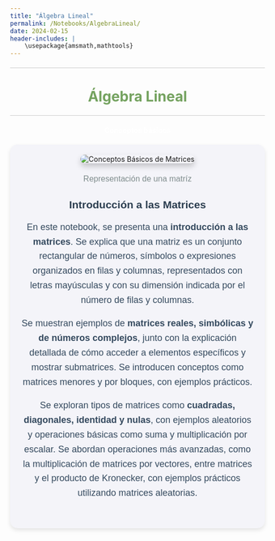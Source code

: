 ```yaml
---
title: "Álgebra Lineal"
permalink: /Notebooks/AlgebraLineal/
date: 2024-02-15
header-includes: |
    \usepackage{amsmath,mathtools}
---
```


<script
  src="https://cdn.mathjax.org/mathjax/latest/MathJax.js?config=TeX-AMS-MML_HTMLorMML"
  type="text/javascript">
</script>

<html>
<head>
    <style>
        /* Estilos para centrar y cambiar el color del texto */
        h1 {
            text-align: center; /* Centra el texto horizontalmente */
            color: rgba(72, 133, 45, 0.76); /* Cambia el color del texto a verde */
        }
    </style>
</head>
<body>

<style>

    .container {
      max-width: 800px;
      margin: 20px auto;
      overflow: hidden;
    }

    .person {
      display: flex;
      margin-bottom: 20px;
      justify-content: space-between;
      align-items: center;
      flex-wrap: wrap;
    }

    .person img {
      max-width: 200px;
      max-height: 200px;
      border-radius: 50%;
      margin-right: 20px;
      margin-left: 20px;
    }

    .person .info {
      flex: 1;
      text-align: left;
    }

    .person:nth-child(even) {
      flex-direction: row-reverse;
    }

    h2 {
      text-align: center;
      color: #333;
    }

    hr {
            border: none; /* Elimina el borde */
            height: 1px; /* Altura de la línea */
            background-color: #CCCCCC; /* Color de la línea */
            margin: 20px 0; /* Margen superior e inferior */
        }
  </style>

<hr>

<h1>Álgebra Lineal</h1>

<hr>

</body>
</html>

<div class="button-container">
  <a href="https://labmatecc.github.io/Notebooks/AlgebraLineal/Conceptosbasicos/" 
     class="button"
     style="padding: 10px 20px; color: white; border: none; border-radius: 5px; text-decoration: none; font-weight: bold;"
  >
    Conceptos básicos
  </a>
</div>

<div class="container" style="background-color: #f4f4f9; padding: 20px; border-radius: 15px; box-shadow: 0 4px 8px rgba(0, 0, 0, 0.1);">
    <div class="person">
        <div class="info" style="text-align: center; max-width: 900px; margin: 0 auto;">
            <!-- Imagen más grande y centrada con sombras -->
            <img src="https://assets.tivadardanka.com/2022_matrix_multiplication_def_08_695d7e6e9a.png" 
                 alt="Conceptos Básicos de Matrices" 
                 style="max-width: 100%; height: auto; border-radius: 10px; box-shadow: 0 6px 12px rgba(0, 0, 0, 0.2); margin-bottom: 20px;">
            <!-- Pie de página -->
            <footer style="text-align: center; margin-top: 2px; font-family: 'Arial', sans-serif; color: #7f8c8d; font-size: 16px;">
                Representación de una matríz
            </footer>
            <!-- Título destacado para hacer el texto más llamativo -->
            <h2 style="font-family: 'Arial', sans-serif; color: #2C3E50; font-weight: bold; margin-bottom: 15px;">
                Introducción a las Matrices
            </h2>
            <!-- Texto más llamativo con colores, espaciado y negrita -->
            <p style="font-family: 'Arial', sans-serif; color: #34495e; font-size: 18px; line-height: 1.6; margin-bottom: 15px;">
                En este notebook, se presenta una <strong>introducción a las matrices</strong>. Se explica que una matriz es un conjunto rectangular de números, símbolos o expresiones organizados en filas y columnas, representados con letras mayúsculas y con su dimensión indicada por el número de filas y columnas.
            </p>
            <p style="font-family: 'Arial', sans-serif; color: #34495e; font-size: 18px; line-height: 1.6; margin-bottom: 15px;">
                Se muestran ejemplos de <strong>matrices reales, simbólicas y de números complejos</strong>, junto con la explicación detallada de cómo acceder a elementos específicos y mostrar submatrices. Se introducen conceptos como matrices menores y por bloques, con ejemplos prácticos.
            </p>
            <p style="font-family: 'Arial', sans-serif; color: #34495e; font-size: 18px; line-height: 1.6; margin-bottom: 15px;">
                Se exploran tipos de matrices como <strong>cuadradas, diagonales, identidad y nulas</strong>, con ejemplos aleatorios y operaciones básicas como suma y multiplicación por escalar. Se abordan operaciones más avanzadas, como la multiplicación de matrices por vectores, entre matrices y el producto de Kronecker, con ejemplos prácticos utilizando matrices aleatorias.
            </p>
        </div>
    </div>
</div>


  <html>
<head>
    <style>
        .button-container {
            text-align: center; /* Centra el contenido horizontalmente */
        }

        .button {
            display: inline-block;
            padding: 10px 20px;
            border-radius: 20px; /* Esto hace que el botón tenga forma de pastilla */
            background-color: rgba(72, 133, 45, 0.76); /* Cambia el color del botón a verde */
            color: white; /* Cambia el color del texto a blanco */
            text-decoration: none; /* Elimina el subrayado predeterminado en los enlaces */
            font-size: 16px; /* Cambia el tamaño del texto */
            font-weight: bold; /* Hace que el texto sea más audaz */
            border: none; /* Elimina el borde del botón */
        }
    </style>
</head>
<body>

<hr>

<div class="button-container">
  <a href="https://labmatecc.github.io/Notebooks/AlgebraLineal/Vectores/" 
     class="button" 
     style="padding: 10px 20px; color: white; border: none; border-radius: 5px; text-decoration: none; font-weight: bold;">
    Vectores
  </a>
</div>

<div class="container" style="background-color: #f4f4f9; padding: 20px; border-radius: 15px; box-shadow: 0 4px 8px rgba(0, 0, 0, 0.1);">
    <div class="person">
        <div class="info" style="text-align: center; max-width: 900px; margin: 0 auto;">
            <!-- Imagen representativa centrada con sombras (opcional) -->
            <img src="https://www.3blue1brown.com/content/lessons/2016/vectors/figures/introduction/MathematiciansPerspective.svg" 
                 alt="Conceptos de Vectores" 
                 style="max-width: 100%; height: auto; border-radius: 10px; box-shadow: 0 6px 12px rgba(0, 0, 0, 0.2); margin-bottom: 20px;">
            <!-- Pie de página -->
            <footer style="text-align: center; margin-top: 2px; font-family: 'Arial', sans-serif; color: #7f8c8d; font-size: 16px;">
                Suma y producto de vectores
            </footer>
            <!-- Título destacado para hacer el texto más llamativo -->
            <h2 style="font-family: 'Arial', sans-serif; color: #2C3E50; font-weight: bold; margin-bottom: 15px;">
                Introducción a los Vectores
            </h2>
            <!-- Texto llamativo con colores, espaciado y negrita -->
            <p style="font-family: 'Arial', sans-serif; color: #34495e; font-size: 18px; line-height: 1.6; margin-bottom: 15px;">
                El cuaderno comienza explicando los <strong>vectores como conjuntos ordenados de números</strong>, resaltando su representación en Julia mediante el tipo de dato Array. Se exploran operaciones básicas, como la dimensión del arreglo.
            </p>
            <p style="font-family: 'Arial', sans-serif; color: #34495e; font-size: 18px; line-height: 1.6; margin-bottom: 15px;">
                Se detalla el acceso a elementos, introduciendo el uso de índices y la función <code>end</code>. Se muestra cómo trabajar con subconjuntos de vectores mediante rangos, la <strong>comparación de vectores</strong> y de elementos individuales.
            </p>
            <p style="font-family: 'Arial', sans-serif; color: #34495e; font-size: 18px; line-height: 1.6; margin-bottom: 15px;">
                Se introducen <strong>vectores nulos, canónicos y de unos</strong>, mostrando cómo construir manualmente vectores canónicos en Julia. Se utiliza el paquete <code>Plots.jl</code> para generar gráficos de vectores y visualizar datos.
            </p>
            <p style="font-family: 'Arial', sans-serif; color: #34495e; font-size: 18px; line-height: 1.6; margin-bottom: 15px;">
                Las operaciones con vectores se abordan desde la <strong>suma componente a componente</strong> hasta la <strong>multiplicación y división por escalares</strong>, proporcionando ejemplos prácticos.
            </p>
        </div>
    </div>
</div>

<!-- Introducción al procesamiento de imágenes -->
<hr>
<div class="button-container">
  <a href="https://labmatecc.github.io/Notebooks/AlgebraLineal/Introduccionalprocesamientodeimagenes/" 
     class="button" 
     style="padding: 10px 20px; color: white; border: none; border-radius: 5px; text-decoration: none; font-weight: bold;">
    Introducción al procesamiento de imágenes
  </a>
</div>

<div class="container" style="background-color: #f4f4f9; padding: 20px; border-radius: 15px; box-shadow: 0 4px 8px rgba(0, 0, 0, 0.1);">
    <div class="person">
        <div class="info" style="text-align: center; max-width: 900px; margin: 0 auto;">
            <!-- Imagen representativa centrada con sombras (opcional) -->
            <img src="https://encrypted-tbn0.gstatic.com/images?q=tbn:ANd9GcSXQ0vvegMO20rxejxRyqiQ5g_Op2Df-b4eUcGiH00Q5ASWRXB84qxdHrC82kdj-vtUwE8&usqp=CAU" 
                 alt="Introducción al procesamiento de imágenes" 
                 style="max-width: 100%; height: auto; border-radius: 10px; box-shadow: 0 6px 12px rgba(0, 0, 0, 0.2); margin-bottom: 20px;">
            <!-- Pie de página -->
            <footer style="text-align: center; margin-top: 2px; font-family: 'Arial', sans-serif; color: #7f8c8d; font-size: 16px;">
                Canales de color de una imagen
            </footer>
            <!-- Título destacado para hacer el texto más llamativo -->
            <h2 style="font-family: 'Arial', sans-serif; color: #2C3E50; font-weight: bold; margin-bottom: 15px;">
                Introducción al procesamiento de imágenes
            </h2>
            <!-- Texto llamativo con colores, espaciado y negrita -->
            <p style="font-family: 'Arial', sans-serif; color: #34495e; font-size: 18px; line-height: 1.6; margin-bottom: 15px;">
                Este notebook introduce el procesamiento de imágenes mediante <strong>representaciones numéricas de intensidad</strong> y los <strong>canales RGB</strong>. Se destaca la creación interactiva del notebook en Pluto.jl, usando librerías como <code>Colors</code> e <code>ImageShow</code>.
            </p>
            <p style="font-family: 'Arial', sans-serif; color: #34495e; font-size: 18px; line-height: 1.6; margin-bottom: 15px;">
                La exploración de <strong>píxeles y matrices</strong> revela propiedades RGB y facilita la manipulación eficiente de imágenes. Se abordan operaciones como la <strong>selección de subimágenes</strong>, el ajuste de tamaños y el uso del operador de <strong>Broadcasting</strong> para manipulación de datos.
            </p>
            <p style="font-family: 'Arial', sans-serif; color: #34495e; font-size: 18px; line-height: 1.6; margin-bottom: 15px;">
                Finalmente, se presentan operaciones avanzadas de procesamiento como la <strong>reducción de tamaño</strong> y la <strong>inversión</strong>, utilizando álgebra lineal para <strong>reescalar píxeles y realizar combinaciones lineales</strong>.
            </p>
            <p style="font-family: 'Arial', sans-serif; color: #34495e; font-size: 18px; line-height: 1.6; margin-bottom: 15px;">
                Para concluir, el notebook muestra la aplicación de <strong>filtros y kernels</strong>, ilustrando cómo estos pueden ser utilizados en diferentes operaciones de procesamiento de imágenes.
            </p>
        </div>
    </div>
</div>
<hr>



<!-- Descripción de grafos usando matrices -->

<div class="button-container">
  <a href="https://labmatecc.github.io/Notebooks/AlgebraLineal/Descripciondegrafosusandomatrices/" 
     class="button" 
     style="padding: 10px 20px; color: white; border: none; border-radius: 5px; text-decoration: none; font-weight: bold;">
    Descripción de grafos usando matrices
  </a>
</div>

<div class="container" style="background-color: #f4f4f9; padding: 20px; border-radius: 15px; box-shadow: 0 4px 8px rgba(0, 0, 0, 0.1);">
    <div class="person">
        <div class="info" style="text-align: center; max-width: 900px; margin: 0 auto;">
            <!-- Imagen representativa centrada con sombras (opcional) -->
            <img src="https://aprende.olimpiada-informatica.org/sites/default/files/inline-images/Captura%20de%20pantalla%202019-10-18%20a%20las%2014.44.23.png" 
                 alt="Descripción de grafos usando matrices" 
                 style="max-width: 100%; height: auto; border-radius: 10px; box-shadow: 0 6px 12px rgba(0, 0, 0, 0.2); margin-bottom: 20px;">
            <!-- Pie de página -->
            <footer style="text-align: center; margin-top: 2px; font-family: 'Arial', sans-serif; color: #7f8c8d; font-size: 16px;">
                Grafo de navegación
            </footer>
            <!-- Título destacado para hacer el texto más llamativo -->
            <h2 style="font-family: 'Arial', sans-serif; color: #2C3E50; font-weight: bold; margin-bottom: 15px;">
                Descripción de grafos usando matrices
            </h2>
            <!-- Texto llamativo con colores, espaciado y negrita -->
            <p style="font-family: 'Arial', sans-serif; color: #34495e; font-size: 18px; line-height: 1.6; margin-bottom: 15px;">
                Este cuaderno introduce conceptos básicos de <strong>grafos</strong>, como nodos, aristas y adyacencia, ilustrados mediante el famoso problema de los <strong>Puentes de Königsberg</strong>.
            </p>
            <p style="font-family: 'Arial', sans-serif; color: #34495e; font-size: 18px; line-height: 1.6; margin-bottom: 15px;">
                Se explican los distintos tipos de <strong>nodos y aristas</strong>, destacando cómo la flexibilidad de los grafos permite representar diversas estructuras. A través de ejemplos interactivos, se construyen y visualizan grafos usando la librería <code>GraphPlot</code>.
            </p>
            <p style="font-family: 'Arial', sans-serif; color: #34495e; font-size: 18px; line-height: 1.6; margin-bottom: 15px;">
                También se introducen las <strong>matrices de adyacencia e incidencia</strong>, utilizadas para representar conexiones entre nodos y aristas, facilitando el análisis y comprensión de las estructuras de grafos.
            </p>
            <p style="font-family: 'Arial', sans-serif; color: #34495e; font-size: 18px; line-height: 1.6; margin-bottom: 15px;">
                Finalmente, se presentan generadores de grafos incorporados, permitiendo crear grafos con diferentes características para fines de estudio y experimentación.
            </p>
        </div>
    </div>
</div>
<hr>


<!-- Clustering -->

<div class="button-container">
  <a href="https://labmatecc.github.io/Notebooks/AlgebraLineal/Clustering/" 
     class="button" 
     style="padding: 10px 20px; color: white; border: none; border-radius: 5px; text-decoration: none; font-weight: bold;">
    Clustering
  </a>
</div>

<div class="container" style="background-color: #f4f4f9; padding: 20px; border-radius: 15px; box-shadow: 0 4px 8px rgba(0, 0, 0, 0.1);">
    <div class="person">
        <div class="info" style="text-align: center; max-width: 900px; margin: 0 auto;">
            <!-- Imagen representativa centrada con sombras (opcional) -->
            <img src="https://miro.medium.com/v2/resize:fit:720/format:webp/1*aZdqqvSkDcZj4SE3PK9j_Q.png" 
                 alt="Clustering en Machine Learning" 
                 style="max-width: 100%; height: auto; border-radius: 10px; box-shadow: 0 6px 12px rgba(0, 0, 0, 0.2); margin-bottom: 20px;">
            <!-- Pie de página -->
            <footer style="text-align: center; margin-top: 2px; font-family: 'Arial', sans-serif; color: #7f8c8d; font-size: 16px;">
                Visualización de Clustering con el algoritmo K-Means
            </footer>
            <!-- Título destacado para hacer el texto más llamativo -->
            <h2 style="font-family: 'Arial', sans-serif; color: #2C3E50; font-weight: bold; margin-bottom: 15px;">
                Clustering
            </h2>
            <!-- Texto llamativo con colores, espaciado y negrita -->
            <p style="font-family: 'Arial', sans-serif; color: #34495e; font-size: 18px; line-height: 1.6; margin-bottom: 15px;">
                El cuaderno comienza con una introducción al <strong>machine learning</strong>, destacando la importancia de la <strong>distancia euclidiana</strong> en el contexto del clustering.
            </p>
            <p style="font-family: 'Arial', sans-serif; color: #34495e; font-size: 18px; line-height: 1.6; margin-bottom: 15px;">
                Se presenta una función para evaluar la calidad de los clusters y se introduce el algoritmo <code>K-Means</code>, con una implementación y un ejemplo de aplicación a datos generados aleatoriamente.
            </p>
            <p style="font-family: 'Arial', sans-serif; color: #34495e; font-size: 18px; line-height: 1.6; margin-bottom: 15px;">
                Además, se aborda el <strong>preprocesamiento de datos</strong>, que incluye la carga desde archivos y la generación aleatoria de datos.
            </p>
            <p style="font-family: 'Arial', sans-serif; color: #34495e; font-size: 18px; line-height: 1.6; margin-bottom: 15px;">
                Se detallan técnicas de <strong>normalización y estandarización</strong>, proporcionando funciones para <code>Min-Máx</code> y <code>Z-Score</code>.
            </p>
            <p style="font-family: 'Arial', sans-serif; color: #34495e; font-size: 18px; line-height: 1.6; margin-bottom: 15px;">
                La visualización de datos antes y después de la normalización se presenta, seguida de la aplicación del algoritmo <code>K-Means</code> y la visualización de los clusters resultantes.
            </p>
        </div>
    </div>
</div>
<hr>

<!-- Independencia lineal I -->

<div class="button-container">
  <a href="https://labmatecc.github.io/Notebooks/AlgebraLineal/Independencialineal/" 
     class="button" 
     style="padding: 10px 20px; color: white; border: none; border-radius: 5px; text-decoration: none; font-weight: bold;">
    Independencia lineal I
  </a>
</div>

<div class="container" style="background-color: #f4f4f9; padding: 20px; border-radius: 15px; box-shadow: 0 4px 8px rgba(0, 0, 0, 0.1);">
    <div class="person">
        <div class="info" style="text-align: center; max-width: 900px; margin: 0 auto;">
            <!-- Imagen representativa centrada con sombras (opcional) -->
            <img src="https://miro.medium.com/v2/resize:fit:720/format:webp/1*LRTQ4Co7iQj3n7TW0qAnQg.png" 
                 alt="Independencia Lineal" 
                 style="max-width: 100%; height: auto; border-radius: 10px; box-shadow: 0 6px 12px rgba(0, 0, 0, 0.2); margin-bottom: 20px;">
            <!-- Pie de página -->
            <footer style="text-align: center; margin-top: 2px; font-family: 'Arial', sans-serif; color: #7f8c8d; font-size: 16px;">
                Concepto de Independencia Lineal
            </footer>
            <!-- Título destacado para hacer el texto más llamativo -->
            <h2 style="font-family: 'Arial', sans-serif; color: #2C3E50; font-weight: bold; margin-bottom: 15px;">
                Independencia Lineal I
            </h2>
            <!-- Texto llamativo con colores, espaciado y negrita -->
            <p style="font-family: 'Arial', sans-serif; color: #34495e; font-size: 18px; line-height: 1.6; margin-bottom: 15px;">
                El cuaderno comienza introduciendo el concepto de <strong>independencia lineal</strong>. Se define la dependencia e independencia lineal, relacionándolos con la existencia de combinaciones lineales no triviales.
            </p>
            <p style="font-family: 'Arial', sans-serif; color: #34495e; font-size: 18px; line-height: 1.6; margin-bottom: 15px;">
                Se muestra un teorema clave que establece la relación de dependencia lineal entre dos vectores cuando uno es un múltiplo escalar del otro, ilustrando este concepto con un ejemplo específico.
            </p>
            <p style="font-family: 'Arial', sans-serif; color: #34495e; font-size: 18px; line-height: 1.6; margin-bottom: 15px;">
                Luego, se explora la relación entre matrices y la independencia lineal, destacando que las columnas de una matriz son linealmente independientes si y solo si el determinante de la matriz es diferente de cero.
            </p>
            <p style="font-family: 'Arial', sans-serif; color: #34495e; font-size: 18px; line-height: 1.6; margin-bottom: 15px;">
                Se proporcionan ejemplos adicionales para determinar la dependencia o independencia lineal de conjuntos de vectores en \(\mathbb{R}^n\), utilizando el concepto de determinante para tomar decisiones sobre la independencia lineal.
            </p>
            <p style="font-family: 'Arial', sans-serif; color: #34495e; font-size: 18px; line-height: 1.6; margin-bottom: 15px;">
                Se introduce el concepto de <strong>base</strong> en un espacio vectorial, demostrando que cualquier conjunto de \(n\) vectores linealmente independientes en \(\mathbb{R}^n\) genera todo el espacio, ilustrado con un ejemplo específico.
            </p>
            <p style="font-family: 'Arial', sans-serif; color: #34495e; font-size: 18px; line-height: 1.6; margin-bottom: 15px;">
                El cuaderno concluye abordando el tema de <strong>vectores ortonormales</strong> y presenta el proceso de <strong>ortogonalización de Gram-Schmidt</strong> para convertir un conjunto linealmente independiente en un conjunto ortonormal.
            </p>
            <p style="font-family: 'Arial', sans-serif; color: #34495e; font-size: 18px; line-height: 1.6; margin-bottom: 15px;">
                Se describen las variantes clásica y modificada del algoritmo de Gram-Schmidt, y se demuestra su aplicación en un ejemplo práctico, proporcionando código para implementar estos algoritmos.
            </p>
        </div>
    </div>
</div>
<hr>



<!-- Independencia lineal II -->
<div class="button-container">
  <a href="https://labmatecc.github.io/Notebooks/AlgebraLineal/IndependencialinealII/" 
     class="button" 
     style="padding: 10px 20px; color: white; border: none; border-radius: 5px; text-decoration: none; font-weight: bold;">
    Independencia lineal II
  </a>
</div>

<div class="container" style="background-color: #f4f4f9; padding: 20px; border-radius: 15px; box-shadow: 0 4px 8px rgba(0, 0, 0, 0.1);">
    <div class="person">
        <div class="info" style="text-align: center; max-width: 900px; margin: 0 auto;">
            <!-- Imagen representativa centrada con sombras (opcional) -->
            <img src="https://substackcdn.com/image/fetch/w_1456,c_limit,f_webp,q_auto:good,fl_progressive:steep/https%3A%2F%2Fsubstack-post-media.s3.amazonaws.com%2Fpublic%2Fimages%2F826e04a5-c4a6-453e-b9eb-b56b37f3c92f_1920x1080.png" 
                 alt="Factorización QR" 
                 style="max-width: 100%; height: auto; border-radius: 10px; box-shadow: 0 6px 12px rgba(0, 0, 0, 0.2); margin-bottom: 20px;">
            <!-- Pie de página -->
            <footer style="text-align: center; margin-top: 2px; font-family: 'Arial', sans-serif; color: #7f8c8d; font-size: 16px;">
                Introducción a la Factorización QR
            </footer>
            <!-- Título destacado para hacer el texto más llamativo -->
            <h2 style="font-family: 'Arial', sans-serif; color: #2C3E50; font-weight: bold; margin-bottom: 15px;">
                Independencia Lineal II
            </h2>
            <!-- Texto llamativo con colores, espaciado y negrita -->
            <p style="font-family: 'Arial', sans-serif; color: #34495e; font-size: 18px; line-height: 1.6; margin-bottom: 15px;">
                Este notebook presenta una introducción a la <strong>factorización QR</strong>, un método clave para descomponer una matriz \( A \) en el producto de una matriz ortogonal \( Q \) y una matriz triangular superior \( R \).
            </p>
            <p style="font-family: 'Arial', sans-serif; color: #34495e; font-size: 18px; line-height: 1.6; margin-bottom: 15px;">
                La descomposición QR se utiliza para resolver sistemas de ecuaciones lineales y problemas de optimización. El cuaderno describe métodos para obtener la factorización QR, centrándose en las <strong>reflexiones de Householder</strong> y las <strong>rotaciones de Givens</strong>.
            </p>
            <p style="font-family: 'Arial', sans-serif; color: #34495e; font-size: 18px; line-height: 1.6; margin-bottom: 15px;">
                Primero, se explican las propiedades y el cálculo de las matrices de Householder, que se utilizan para transformar un vector en un múltiplo de un vector canónico, facilitando la ortogonalización de las columnas de una matriz. Se proporciona un algoritmo para calcular el vector y el coeficiente de Householder, junto con ejemplos prácticos.
            </p>
            <p style="font-family: 'Arial', sans-serif; color: #34495e; font-size: 18px; line-height: 1.6; margin-bottom: 15px;">
                Luego, se muestra cómo usar las reflexiones de Householder para triangularizar una matriz y obtener la matriz \( R \), así como la matriz \( Q \) mediante acumulación progresiva. Finalmente, se introducen las rotaciones de Givens, que son especialmente útiles para matrices dispersas, mostrando cómo aplicar estas rotaciones para lograr una factorización QR eficiente.
            </p>
        </div>
    </div>
</div>
<hr>


<!-- Diagonalización (Sucesión de Fibonacci) -->

<div class="button-container">
  <a href="https://labmatecc.github.io/Notebooks/AlgebraLineal/Diagonalizacion/" 
     class="button" 
     style="padding: 10px 20px; color: white; border: none; border-radius: 5px; text-decoration: none; font-weight: bold;">
    Diagonalización (Sucesión de Fibonacci)
  </a>
</div>

<div class="container" style="background-color: #f4f4f9; padding: 20px; border-radius: 15px; box-shadow: 0 4px 8px rgba(0, 0, 0, 0.1);">
    <div class="person">
        <div class="info" style="text-align: center; max-width: 900px; margin: 0 auto;">
            <!-- Imagen representativa centrada con sombras (opcional) -->
            <img src="https://cdn1.byjus.com/wp-content/uploads/2019/04/Diagonal-Matrix.png" 
                 alt="Diagonalización" 
                 style="max-width: 100%; height: auto; border-radius: 10px; box-shadow: 0 6px 12px rgba(0, 0, 0, 0.2); margin-bottom: 20px;">
            <!-- Pie de página -->
            <footer style="text-align: center; margin-top: 2px; font-family: 'Arial', sans-serif; color: #7f8c8d; font-size: 16px;">
                Aplicaciones de la Diagonalización
            </footer>
            <!-- Título destacado para hacer el texto más llamativo -->
            <h2 style="font-family: 'Arial', sans-serif; color: #2C3E50; font-weight: bold; margin-bottom: 15px;">
                Diagonalización (Sucesión de Fibonacci)
            </h2>
            <!-- Texto llamativo con colores, espaciado y negrita -->
            <p style="font-family: 'Arial', sans-serif; color: #34495e; font-size: 18px; line-height: 1.6; margin-bottom: 15px;">
                El cuaderno comienza con la importación de librerías. Luego, aborda el tema de <strong>matrices semejantes</strong>, proporcionando definiciones y ejemplos. También incluye un teorema que establece que matrices semejantes tienen el mismo polinomio característico y, por lo tanto, los mismos valores propios.
            </p>
            <p style="font-family: 'Arial', sans-serif; color: #34495e; font-size: 18px; line-height: 1.6; margin-bottom: 15px;">
                Se presentan ejemplos de matrices semejantes y se verifica que comparten los valores propios. Luego, se introduce el concepto de <strong>matriz diagonalizable</strong>, junto con un teorema que establece las condiciones para que una matriz sea diagonalizable. Se presenta un corolario que afirma que si una matriz tiene valores propios distintos, entonces es diagonalizable.
            </p>
            <p style="font-family: 'Arial', sans-serif; color: #34495e; font-size: 18px; line-height: 1.6; margin-bottom: 15px;">
                Se proporcionan ejemplos de matrices diagonalizables y se calculan sus valores y vectores propios. Posteriormente, se explora la aplicación de estos conceptos a la <strong>sucesión de Fibonacci</strong>. Se describe cómo se puede expresar el sistema recursivo de Fibonacci en términos matriciales y se muestra cómo calcular directamente el n-ésimo número de Fibonacci mediante la diagonalización de la matriz asociada.
            </p>
            <p style="font-family: 'Arial', sans-serif; color: #34495e; font-size: 18px; line-height: 1.6; margin-bottom: 15px;">
                Se implementa una función para calcular \(F_n\) de manera eficiente utilizando la diagonalización.
            </p>
        </div>
    </div>
</div>
<hr>


<!-- Compresión de imágenes (SVD) -->

<div class="button-container">
  <a href="https://labmatecc.github.io/Notebooks/AlgebraLineal/SVD/" 
     class="button" 
     style="padding: 10px 20px; color: white; border: none; border-radius: 5px; text-decoration: none; font-weight: bold;">
    Compresión de imágenes (SVD)
  </a>
</div>

<div class="container" style="background-color: #f4f4f9; padding: 20px; border-radius: 15px; box-shadow: 0 4px 8px rgba(0, 0, 0, 0.1);">
    <div class="person">
        <div class="info" style="text-align: center; max-width: 900px; margin: 0 auto;">
            <!-- Imagen representativa centrada con sombras (opcional) -->
            <img src="https://cdn.prod.website-files.com/632808d90ad3162f9c7ada64/64943240cfcffe7760bb7f19_Why%20Image%20Compression%20is%20Necessary.webp" 
                 alt="Compresión de imágenes usando SVD" 
                 style="max-width: 100%; height: auto; border-radius: 10px; box-shadow: 0 6px 12px rgba(0, 0, 0, 0.2); margin-bottom: 20px;">
            <!-- Pie de página -->
            <footer style="text-align: center; margin-top: 2px; font-family: 'Arial', sans-serif; color: #7f8c8d; font-size: 16px;">
                Técnicas de Compresión de Imágenes
            </footer>
            <!-- Título destacado para hacer el texto más llamativo -->
            <h2 style="font-family: 'Arial', sans-serif; color: #2C3E50; font-weight: bold; margin-bottom: 15px;">
                Compresión de imágenes (SVD)
            </h2>
            <!-- Texto llamativo con colores, espaciado y negrita -->
            <p style="font-family: 'Arial', sans-serif; color: #34495e; font-size: 18px; line-height: 1.6; margin-bottom: 15px;">
                En este cuaderno, se presentan definiciones de <strong>valor y vector propio</strong>. Posteriormente, se muestra cómo hallar los valores singulares de una matriz. A continuación, se detalla la <strong>descomposición en valores singulares (SVD)</strong> con diversos ejemplos.
            </p>
            <p style="font-family: 'Arial', sans-serif; color: #34495e; font-size: 18px; line-height: 1.6; margin-bottom: 15px;">
                Luego, nos enfocamos en la descomposición en valores singulares reducida, que es la que utiliza Julia, y se muestran ejemplos específicos. Después de explorar la SVD, se muestra la <strong>compresión de imágenes</strong>. Este proceso implica realizar la SVD de la imagen y luego truncar dicha descomposición en \(k\) valores singulares (se realiza esto en cada canal de color para luego ensamblar nuevamente la imagen).
            </p>
            <p style="font-family: 'Arial', sans-serif; color: #34495e; font-size: 18px; line-height: 1.6; margin-bottom: 15px;">
                Con este concepto presente, se presenta la creación de una <strong>marca de agua digital</strong>. Esta técnica permite personalizar imágenes sin que sea perceptible al ojo humano. La marca de agua se inserta creando una perturbación en la matriz \(V\). Una vez que la imagen está marcada, se muestra cómo deducir y recuperar la marca de agua.
            </p>
        </div>
    </div>
</div>
<hr>


<!-- Análisis de componentes principales (PCA) -->

<div class="button-container">
  <a href="https://labmatecc.github.io/Notebooks/AlgebraLineal/PCA/" 
     class="button" 
     style="padding: 10px 20px; color: white; border: none; border-radius: 5px; text-decoration: none; font-weight: bold;">
    Análisis de componentes principales (PCA)
  </a>
</div>

<div class="container" style="background-color: #f4f4f9; padding: 20px; border-radius: 15px; box-shadow: 0 4px 8px rgba(0, 0, 0, 0.1);">
    <div class="person">
        <div class="info" style="text-align: center; max-width: 900px; margin: 0 auto;">
            <!-- Imagen representativa centrada con sombras (opcional) -->
            <img src="https://encrypted-tbn0.gstatic.com/images?q=tbn:ANd9GcS9XGCVvE3ZGlCl-jeccCVjerpRvT_4empBag&s" 
                 alt="Análisis de Componentes Principales" 
                 style="max-width: 100%; height: auto; border-radius: 10px; box-shadow: 0 6px 12px rgba(0, 0, 0, 0.2); margin-bottom: 20px;">
            <!-- Pie de página -->
            <footer style="text-align: center; margin-top: 2px; font-family: 'Arial', sans-serif; color: #7f8c8d; font-size: 16px;">
                Técnicas de Reducción de Dimensionalidad
            </footer>
            <!-- Título destacado para hacer el texto más llamativo -->
            <h2 style="font-family: 'Arial', sans-serif; color: #2C3E50; font-weight: bold; margin-bottom: 15px;">
                Análisis de componentes principales (PCA)
            </h2>
            <!-- Texto llamativo con colores, espaciado y negrita -->
            <p style="font-family: 'Arial', sans-serif; color: #34495e; font-size: 18px; line-height: 1.6; margin-bottom: 15px;">
                Este cuaderno aborda el <strong>Método de Análisis de Componentes Principales (PCA)</strong>, una técnica de reducción de dimensionalidad. Comienza explicando conceptos como la <strong>media</strong> y la <strong>varianza</strong> en un conjunto de datos.
            </p>
            <p style="font-family: 'Arial', sans-serif; color: #34495e; font-size: 18px; line-height: 1.6; margin-bottom: 15px;">
                Luego, se presenta la <strong>covarianza</strong> y la <strong>matriz de covarianza</strong>, seguidas por el proceso detallado de cómo se emplea el PCA. Se describen los pasos desde la centralización de datos y cálculo de la matriz de covarianza hasta la reconstrucción de datos y la compresión de imágenes utilizando las componentes principales.
            </p>
            <p style="font-family: 'Arial', sans-serif; color: #34495e; font-size: 18px; line-height: 1.6; margin-bottom: 15px;">
                Se muestra cómo la compresión efectiva mantiene la información esencial de la imagen original mientras reduce su dimensionalidad. Además, se incluyen ejemplos prácticos de compresión de imágenes con diferentes números de componentes principales y se evalúa el error de compresión en cada caso.
            </p>
        </div>
    </div>
</div>
<hr>

<!-- Introducción al Procesamiento Básico de Sonido -->

<div class="button-container">
  <a href="https://labmatecc.github.io/Notebooks/AlgebraLineal/Sonido/" 
     class="button" 
     style="padding: 10px 20px; color: white; border: none; border-radius: 5px; text-decoration: none; font-weight: bold;">
    Introducción al Procesamiento Básico de Sonido
  </a>
</div>

<div class="container" style="background-color: #f4f4f9; padding: 20px; border-radius: 15px; box-shadow: 0 4px 8px rgba(0, 0, 0, 0.1);">
    <div class="person">
        <div class="info" style="text-align: center; max-width: 900px; margin: 0 auto;">
            <!-- Imagen representativa centrada con sombras (opcional) -->
            <img src="https://encrypted-tbn0.gstatic.com/images?q=tbn:ANd9GcS9XGCVvE3ZGlCl-jeccCVjerpRvT_4empBag&s" 
                 alt="Análisis de Componentes Principales" 
                 style="max-width: 100%; height: auto; border-radius: 10px; box-shadow: 0 6px 12px rgba(0, 0, 0, 0.2); margin-bottom: 20px;">
            <!-- Pie de página -->
            <footer style="text-align: center; margin-top: 2px; font-family: 'Arial', sans-serif; color: #7f8c8d; font-size: 16px;">
                Técnicas de Reducción de Dimensionalidad
            </footer>
            <!-- Título destacado para hacer el texto más llamativo -->
            <h2 style="font-family: 'Arial', sans-serif; color: #2C3E50; font-weight: bold; margin-bottom: 15px;">
                Análisis de componentes principales (PCA)
            </h2>
            <!-- Texto llamativo con colores, espaciado y negrita -->
            <p style="font-family: 'Arial', sans-serif; color: #34495e; font-size: 18px; line-height: 1.6; margin-bottom: 15px;">
                Este cuaderno aborda el <strong>Método de Análisis de Componentes Principales (PCA)</strong>, una técnica de reducción de dimensionalidad. Comienza explicando conceptos como la <strong>media</strong> y la <strong>varianza</strong> en un conjunto de datos.
            </p>
            <p style="font-family: 'Arial', sans-serif; color: #34495e; font-size: 18px; line-height: 1.6; margin-bottom: 15px;">
                Luego, se presenta la <strong>covarianza</strong> y la <strong>matriz de covarianza</strong>, seguidas por el proceso detallado de cómo se emplea el PCA. Se describen los pasos desde la centralización de datos y cálculo de la matriz de covarianza hasta la reconstrucción de datos y la compresión de imágenes utilizando las componentes principales.
            </p>
            <p style="font-family: 'Arial', sans-serif; color: #34495e; font-size: 18px; line-height: 1.6; margin-bottom: 15px;">
                Se muestra cómo la compresión efectiva mantiene la información esencial de la imagen original mientras reduce su dimensionalidad. Además, se incluyen ejemplos prácticos de compresión de imágenes con diferentes números de componentes principales y se evalúa el error de compresión en cada caso.
            </p>
        </div>
    </div>
</div>
<hr>

<!-- Sistemas de ecuaciones diferenciales -->
<div class="button-container">
  <a href="https://labmatecc.github.io/Notebooks/AlgebraLineal/Sistemasdeecuacionesdiferenciales/" 
     class="button" 
     style="padding: 10px 20px; color: white; border: none; border-radius: 5px; text-decoration: none; font-weight: bold;">
    Sistemas de ecuaciones diferenciales
  </a>
</div>

<div class="container" style="background-color: #f4f4f9; padding: 20px; border-radius: 15px; box-shadow: 0 4px 8px rgba(0, 0, 0, 0.1);">
    <div class="person">
        <div class="info" style="text-align: center; max-width: 900px; margin: 0 auto;">
            <!-- Imagen representativa centrada con sombras (opcional) -->
            <img src="https://cse.umn.edu/sites/cse.umn.edu/files/styles/webp_scaled/public/dynamical-systems-and-differential-equations%20%281%29.jpg.webp?itok=Ag4k_Iaj" 
                 alt="Sistemas de Ecuaciones Diferenciales" 
                 style="max-width: 100%; height: auto; border-radius: 10px; box-shadow: 0 6px 12px rgba(0, 0, 0, 0.2); margin-bottom: 20px;">
            <!-- Pie de página -->
            <footer style="text-align: center; margin-top: 2px; font-family: 'Arial', sans-serif; color: #7f8c8d; font-size: 16px;">  
              Sistemas dinámicos y ecuaciones diferencialess
            </footer>
            <!-- Título destacado para hacer el texto más llamativo -->
            <h2 style="font-family: 'Arial', sans-serif; color: #2C3E50; font-weight: bold; margin-bottom: 15px;">
                Sistemas de ecuaciones diferenciales
            </h2>
            <!-- Texto llamativo con colores, espaciado y negrita -->
            <p style="font-family: 'Arial', sans-serif; color: #34495e; font-size: 18px; line-height: 1.6; margin-bottom: 15px;">
                Se comienza con una introducción sobre <strong>ecuaciones diferenciales</strong>, destacando la forma general de las ecuaciones de primer orden y proporcionando un ejemplo específico. Luego, presentan una solución numérica para el ejemplo utilizando la biblioteca <code>DifferentialEquations</code> de Julia.
            </p>
            <p style="font-family: 'Arial', sans-serif; color: #34495e; font-size: 18px; line-height: 1.6; margin-bottom: 15px;">
                El cuaderno continúa con una sección sobre <strong>sistemas lineales homogéneos</strong>. Se introduce la notación matricial y se explica cómo resolver sistemas lineales homogéneos mediante el uso de matrices diagonalizables. Se presenta un ejemplo concreto, mostrando cómo la solución general de un sistema homogéneo se puede expresar en términos de los vectores propios y valores propios de la matriz asociada al sistema. Luego, se muestra cómo resolver un sistema específico con condiciones iniciales dadas.
            </p>
        </div>
    </div>
</div>
<hr>


<!-- Círculos de Gershgorin -->
<div class="button-container">
  <a href="https://labmatecc.github.io/Notebooks/AlgebraLineal/CirculosDeGershgorin/" 
     class="button" 
     style="padding: 10px 20px; color: white; border: none; border-radius: 5px; text-decoration: none; font-weight: bold;">
    Círculos de Gershgorin
  </a>
</div>

<div class="container" style="background-color: #f4f4f9; padding: 20px; border-radius: 15px; box-shadow: 0 4px 8px rgba(0, 0, 0, 0.1);">
    <div class="person">
        <div class="info" style="text-align: center; max-width: 900px; margin: 0 auto;">
            <!-- Imagen representativa centrada con sombras (opcional) -->
            <img src="https://nhigham.com/wp-content/uploads/2022/11/gersh1.jpg?w=630" 
                 alt="Círculos de Gershgorin" 
                 style="max-width: 100%; height: auto; border-radius: 10px; box-shadow: 0 6px 12px rgba(0, 0, 0, 0.2); margin-bottom: 20px;">
            <!-- Pie de página -->
            <footer style="text-align: center; margin-top: 2px; font-family: 'Arial', sans-serif; color: #7f8c8d; font-size: 16px;">
                Teorema de Gershgorin
            </footer>
            <!-- Título destacado para hacer el texto más llamativo -->
            <h2 style="font-family: 'Arial', sans-serif; color: #2C3E50; font-weight: bold; margin-bottom: 15px;">
                Círculos de Gershgorin
            </h2>
            <!-- Texto llamativo con colores, espaciado y negrita -->
            <p style="font-family: 'Arial', sans-serif; color: #34495e; font-size: 18px; line-height: 1.6; margin-bottom: 15px;">
                Este cuaderno muestra los métodos de localización de <strong>valores propios</strong>, comenzando con el <strong>Teorema de Gershgorin</strong>, que establece que todos los valores propios de una matriz están contenidos en la unión de discos en el plano complejo. Luego, se extiende la teoría a los discos de Brauer y a los discos generalizados de Gershgorin, mostrando mejoras en las estimaciones sobre la ubicación de los valores propios.
            </p>
            <p style="font-family: 'Arial', sans-serif; color: #34495e; font-size: 18px; line-height: 1.6; margin-bottom: 15px;">
                Además, se proporciona una serie de ejemplos prácticos que ilustran la aplicación de estos teoremas y métodos, mostrando cómo se pueden visualizar los discos correspondientes para diferentes matrices y cómo estos métodos pueden ser utilizados en la práctica para análisis y simulaciones.
            </p>
        </div>
    </div>
</div>
<hr>

<!-- Mínimos cuadrados -->
<div class="button-container">
  <a href="https://labmatecc.github.io/Notebooks/AlgebraLineal/Minimoscuadrados/" 
     class="button" 
     style="padding: 10px 20px; color: white; border: none; border-radius: 5px; text-decoration: none; font-weight: bold;">
    Mínimos cuadrados
  </a>
</div>

<div class="container" style="background-color: #f4f4f9; padding: 20px; border-radius: 15px; box-shadow: 0 4px 8px rgba(0, 0, 0, 0.1);">
    <div class="person">
        <div class="info" style="text-align: center; max-width: 900px; margin: 0 auto;">
            <!-- Imagen representativa centrada con sombras (opcional) -->
            <img src="https://kenndanielso.github.io/mlrefined/mlrefined_images/superlearn_images/Least_Squares.png" 
                 alt="Método de Mínimos Cuadrados" 
                 style="max-width: 100%; height: auto; border-radius: 10px; box-shadow: 0 6px 12px rgba(0, 0, 0, 0.2); margin-bottom: 20px;">
            <!-- Pie de página -->
            <footer style="text-align: center; margin-top: 2px; font-family: 'Arial', sans-serif; color: #7f8c8d; font-size: 16px;">
                Método de ajuste por mínimos cuadrados
            </footer>
            <!-- Título destacado para hacer el texto más llamativo -->
            <h2 style="font-family: 'Arial', sans-serif; color: #2C3E50; font-weight: bold; margin-bottom: 15px;">
                Mínimos cuadrados
            </h2>
            <!-- Texto llamativo con colores, espaciado y negrita -->
            <p style="font-family: 'Arial', sans-serif; color: #34495e; font-size: 18px; line-height: 1.6; margin-bottom: 15px;">
                El cuaderno proporciona una introducción al <strong>método de mínimos cuadrados</strong>, destacando su aplicación para resolver sistemas sobredeterminados de ecuaciones lineales. Luego, se presenta un ejemplo con datos y se resuelve utilizando el operador de backslash (<code>\</code>) en Julia.
            </p>
            <p style="font-family: 'Arial', sans-serif; color: #34495e; font-size: 18px; line-height: 1.6; margin-bottom: 15px;">
                Posteriormente, el cuaderno aborda el ajuste por mínimos cuadrados en el contexto de la <strong>regresión lineal</strong> y presenta un ejemplo específico de ajuste polinomial. Se describe cómo se puede aplicar el método para encontrar un polinomio de grado específico que se ajuste de manera óptima a un conjunto de datos dado.
            </p>
            <p style="font-family: 'Arial', sans-serif; color: #34495e; font-size: 18px; line-height: 1.6; margin-bottom: 15px;">
                Finalmente, se explora el ajuste por mínimos cuadrados de ecuaciones cuadráticas en las variables <code>x</code> e <code>y</code>, y se proporciona un ejemplo práctico con datos que se ajustan a una elipse.
            </p>
        </div>
    </div>
</div>
<hr>


<!-- Recurso adicional -->
<div class="button-container">
  <a href="https://codepen.io/mr-joseph-charles/pen/WbNNgor" 
     class="button" 
     style="padding: 10px 20px; color: white; border: none; border-radius: 5px; text-decoration: none; font-weight: bold;">
    Recurso adicional
  </a>
</div>

<div class="container" style="background-color: #f4f4f9; padding: 20px; border-radius: 15px; box-shadow: 0 4px 8px rgba(0, 0, 0, 0.1);">
    <div class="person">
        <div class="info" style="text-align: center; max-width: 900px; margin: 0 auto;">
            <!-- Texto llamativo con colores, espaciado y negrita -->
            <p style="font-family: 'Arial', sans-serif; color: #34495e; font-size: 18px; line-height: 1.6; margin-bottom: 15px;">
                Como parte del curso de Álgebra Lineal impartido por la profesora Carolina Neira, se propuso a los estudiantes desarrollar herramientas visuales para comprender mejor los conceptos geométricos del curso, como planos, rectas y el conjunto de soluciones de sistemas de ecuaciones lineales en dos y tres dimensiones. En respuesta a esta iniciativa, el estudiante José Carlos Robles Martínez, del programa de Ciencias de la Computación, diseñó un complemento a GeoGebra que permite visualizar de forma clara e interactiva estos elementos. El recurso facilita la interpretación geométrica de la existencia y unicidad de soluciones, así como de la relación entre ecuaciones y sus representaciones en el espacio.
            </p>
        </div>
    </div>
</div>
<hr>


<!-- Contenedor para referencias de imágenes -->
<div class="container" style="background-color: #f4f4f9; padding: 20px; border-radius: 15px; box-shadow: 0 4px 8px rgba(0, 0, 0, 0.1); margin-top: 20px;">
    <div class="info" style="text-align: center; max-width: 900px; margin: 0 auto;">
        <!-- Imagen centrada y más pequeña -->
        <img src="https://apastyle.apa.org/images/references-page-category_tcm11-282727_w1024_n.jpg" 
             alt="Descripción de la imagen" 
             style="max-width: 50%; height: auto; border-radius: 10px; box-shadow: 0 6px 12px rgba(0, 0, 0, 0.2); margin-bottom: 20px;">
        <footer style="text-align: center; margin-top: 2px; font-family: 'Arial', sans-serif; color: #7f8c8d; font-size: 16px;">
                Créditos de las imagenes
            </footer>
        <!-- Título más grande -->
        <h2 style="font-family: 'Arial', sans-serif; font-size: 28px; color: #2C3E50; font-weight: bold; margin-bottom: 15px;">
            Imágenes tomadas de
        </h2>
        <div class="references" style="text-align: start; max-width: 900px; margin: 0 auto; font-size: 16px; color: #34495e;">
            <!-- Uso de flex para alinear el texto y el enlace -->
            <p style="font-family: 'Arial', sans-serif; line-height: 1.6;">
                <span style="display: flex; justify-content: space-between;">
                    <span>1.  Introducción a las Matrices </span> 
                    <a href="https://tivadardanka.com/blog/behind-matrix-multiplication/" target="_blank" style="color: #3498db; text-decoration: none;">Representación de una matríz </a>
                </span>
                <span style="display: flex; justify-content: space-between;">
                    <span>2.  Introducción a los Vectores </span> 
                    <a href="https://www.3blue1brown.com/lessons/vectors" target="_blank" style="color: #3498db; text-decoration: none;">Representación de una matríz </a>
                </span>
                <span style="display: flex; justify-content: space-between;">
                    <span>3. Introducción al procesamiento de imágenes  </span> 
                    <a href="https://biblus.us.es/bibing/proyectos/abreproy/12112/fichero/Documento_por_capitulos%252F3_Cap%C3%ADtulo_3.pdf" target="_blank" style="color: #3498db; text-decoration: none;">  Canales de color de una imagen </a>
                </span>
                <span style="display: flex; justify-content: space-between;">
                    <span>4.  Descripción de grafos usando matrices </span> 
                    <a href="https://aprende.olimpiada-informatica.org/" target="_blank" style="color: #3498db; text-decoration: none;"> Grafo de navegación </a>
                </span>
                <span style="display: flex; justify-content: space-between;">
                    <span>5.  Clustering </span> 
                    <a href="https://towardsdatascience.com/understanding-the-concept-of-hierarchical-clustering-technique-c6e8243758ec" target="_blank" style="color: #3498db; text-decoration: none;"> Visualización de Clustering con el algoritmo K-Means </a>
                </span>
                <span style="display: flex; justify-content: space-between;">
                    <span>6.  Independencia Lineal I </span> 
                    <a href="https://medium.com/swlh/how-to-understand-linear-independence-linear-algebra-8bab1d918509" target="_blank" style="color: #3498db; text-decoration: none;"> Concepto de Independencia Lineal </a>
                </span>
                <span style="display: flex; justify-content: space-between;">
                    <span>7.  Independencia Lineal II </span> 
                    <a href="https://thepalindrome.org/p/epsilons-no-5-the-qr-decomposition" target="_blank" style="color: #3498db; text-decoration: none;"> Introducción a la Factorización QR </a>
                </span>
                <span style="display: flex; justify-content: space-between;">
                    <span>8.   Diagonalización (Sucesión de Fibonacci)  </span> 
                    <a href="https://www.google.com/url?sa=i&url=https%3A%2F%2Fbyjus.com%2Fmaths%2Fdiagonal-matrix%2F&psig=AOvVaw1ELzbHroQlAC5MNMwRtJ0y&ust=1730727836353000&source=images&cd=vfe&opi=89978449&ved=0CBcQjhxqFwoTCNjR_PSlwIkDFQAAAAAdAAAAABAE" target="_blank" style="color: #3498db; text-decoration: none;">  Aplicaciones de la Diagonalización  </a>
                </span>
                <span style="display: flex; justify-content: space-between;">
                    <span>9.   Compresión de imágenes (SVD)  </span> 
                    <a href="https://www.shrink.media/blog/future-of-image-compression" target="_blank" style="color: #3498db; text-decoration: none;">  Técnicas de Compresión de Imágenes  </a>
                </span>
                <span style="display: flex; justify-content: space-between;">
                    <span>10.   Análisis de componentes principales (PCA) </span> 
                    <a href="https://numxl.com/blogs/principal-component-analysis-pca-102/" target="_blank" style="color: #3498db; text-decoration: none;"> Técnicas de Reducción de Dimensionalidad </a>
                </span>
                <span style="display: flex; justify-content: space-between;">
                    <span>11.   Sistemas de ecuaciones diferenciales  </span> 
                    <a href="https://cse.umn.edu/math/dynamical-systems-and-differential-equations" target="_blank" style="color: #3498db; text-decoration: none;">  Sistemas dinámicos y ecuaciones diferencialess  </a>
                </span>
                <span style="display: flex; justify-content: space-between;">
                    <span>12.   Círculos de Gershgorin  </span> 
                    <a href="https://nhigham.com/2022/11/22/what-is-gershgorins-theorem/" target="_blank" style="color: #3498db; text-decoration: none;">  Teorema de Gershgorin  </a>
                </span>
                <span style="display: flex; justify-content: space-between;">
                    <span>13.  Mínimos cuadrados </span> 
                    <a href="https://kenndanielso.github.io/mlrefined/blog_posts/8_Linear_regression/8_1_Least_squares_regression.html" target="_blank" style="color: #3498db; text-decoration: none;">  Método de ajuste por mínimos cuadrados  </a>
                </span>
                <span style="display: flex; justify-content: space-between;">
                    <span>14. Referencias</span> 
                    <a href="https://apastyle.apa.org/style-grammar-guidelines/references" target="_blank" style="color: #3498db; text-decoration: none;">References</a>
                </span>
            </p>
        </div>
    </div>
</div>






<hr>
